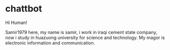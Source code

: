 # chattbot

Hi Human!

Samir1979 here, my name is samir, i work in iraqi cement state company, now i study in huazuong university for science and technology.
My magor is electronic information and communication.
